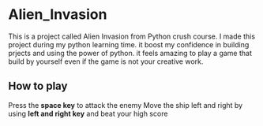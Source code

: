 # Alien_Invasion
This is a project called Alien Invasion from Python crush course.
I made this project during my python learning time.
it boost my confidence in building prjects and using the power of python.
it feels amazing to play a game that build by yourself even if the game is not your creative work.

## How to play
Press the **space key** to attack the enemy
Move the ship left and right by using **left and right key** and beat your high score


